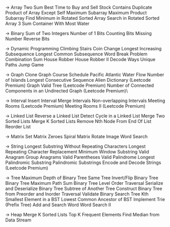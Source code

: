 -> Array
    Two Sum
    Best Time to Buy and Sell Stock
    Contains Duplicate
    Product of Array Except Self
    Maximum Subarray
    Maximum Product Subarray
    Find Minimum in Rotated Sorted Array
    Search in Rotated Sorted Array
    3 Sum
    Container With Most Water

-> Binary
    Sum of Two Integers
    Number of 1 Bits
    Counting Bits
    Missing Number
    Reverse Bits

-> Dynamic Programming
    Climbing Stairs
    Coin Change
    Longest Increasing Subsequence
    Longest Common Subsequence
    Word Break Problem
    Combination Sum
    House Robber
    House Robber II
    Decode Ways
    Unique Paths
    Jump Game

-> Graph
    Clone Graph
    Course Schedule
    Pacific Atlantic Water Flow
    Number of Islands
    Longest Consecutive Sequence
    Alien Dictionary (Leetcode Premium)
    Graph Valid Tree (Leetcode Premium)
    Number of Connected Components in an Undirected Graph (Leetcode Premium)\

-> Interval
    Insert Interval
    Merge Intervals
    Non-overlapping Intervals
    Meeting Rooms (Leetcode Premium)
    Meeting Rooms II (Leetcode Premium)

-> Linked List
    Reverse a Linked List
    Detect Cycle in a Linked List
    Merge Two Sorted Lists
    Merge K Sorted Lists
    Remove Nth Node From End Of List
    Reorder List

-> Matrix
    Set Matrix Zeroes
    Spiral Matrix
    Rotate Image
    Word Search

-> String
    Longest Substring Without Repeating Characters
    Longest Repeating Character Replacement
    Minimum Window Substring
    Valid Anagram
    Group Anagrams
    Valid Parentheses
    Valid Palindrome
    Longest Palindromic Substring
    Palindromic Substrings
    Encode and Decode Strings (Leetcode Premium)

-> Tree
    Maximum Depth of Binary Tree
    Same Tree
    Invert/Flip Binary Tree
    Binary Tree Maximum Path Sum
    Binary Tree Level Order Traversal
    Serialize and Deserialize Binary Tree
    Subtree of Another Tree
    Construct Binary Tree from Preorder and Inorder Traversal
    Validate Binary Search Tree
    Kth Smallest Element in a BST
    Lowest Common Ancestor of BST
    Implement Trie (Prefix Tree)
    Add and Search Word
    Word Search II

-> Heap
Merge K Sorted Lists
Top K Frequent Elements
Find Median from Data Stream

